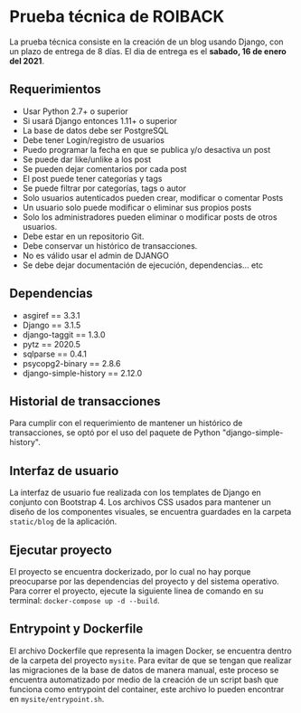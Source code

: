 # Prueba técnica de ROIBACK

La prueba técnica consiste en la creación de un blog usando Django, con un plazo de entrega de 8 días.
El dia de entrega es el **sabado, 16 de enero del 2021**.


## Requerimientos

-   Usar Python 2.7+ o superior
-   Si usará Django entonces 1.11+ o superior
-   La base de datos debe ser PostgreSQL
-   Debe tener Login/registro de usuarios
-   Puedo programar la fecha en que se publica y/o desactiva un post
-   Se puede dar like/unlike a los post
-   Se pueden dejar comentarios por cada post 
-   El post puede tener categorías y tags
-   Se puede filtrar por categorías, tags o autor
-   Solo usuarios autenticados pueden crear, modificar o comentar Posts
-   Un usuario solo puede modificar o eliminar sus propios posts 
-   Solo los administradores pueden eliminar o modificar posts de otros usuarios.
-   Debe estar en un repositorio Git.
-   Debe conservar un histórico de transacciones.
-   No es válido usar el admin de DJANGO
-   Se debe dejar documentación de ejecución, dependencias… etc

## Dependencias

- asgiref == 3.3.1
- Django == 3.1.5
- django-taggit == 1.3.0
- pytz == 2020.5
- sqlparse == 0.4.1
- psycopg2-binary == 2.8.6
- django-simple-history == 2.12.0

## Historial de transacciones

Para cumplir con el requerimiento de mantener un histórico de transacciones, se optó por el uso del paquete de Python "django-simple-history".

## Interfaz de usuario

La interfaz de usuario fue realizada con los templates de Django en conjunto con Bootstrap 4. Los archivos CSS usados para mantener un diseño de los componentes visuales, se encuentra guardades en la carpeta `static/blog` de la aplicación.

## Ejecutar proyecto

El proyecto se encuentra dockerizado, por lo cual no hay porque preocuparse por las dependencias del proyecto y del sistema operativo. Para correr el proyecto, ejecute la siguiente linea de comando en su terminal:
`docker-compose up -d --build`.

## Entrypoint y Dockerfile

El archivo Dockerfile que representa la imagen Docker, se encuentra dentro de la carpeta del proyecto `mysite`. Para evitar de que se tengan que realizar las migraciones de la base de datos de manera manual, este proceso se encuentra automatizado por medio de la creación de un script bash que funciona como entrypoint del container, este archivo lo pueden encontrar en `mysite/entrypoint.sh`.